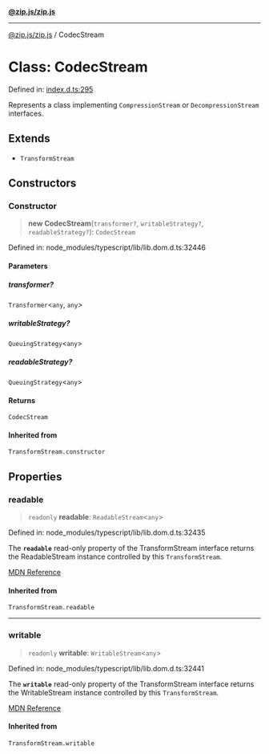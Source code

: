 [**@zip.js/zip.js**](../README.md)

***

[@zip.js/zip.js](../globals.md) / CodecStream

# Class: CodecStream

Defined in: [index.d.ts:295](https://github.com/gildas-lormeau/zip.js/blob/c6ab5788eadb09dbc23208b1e438b2eec4ffa531/index.d.ts#L295)

Represents a class implementing `CompressionStream` or `DecompressionStream` interfaces.

## Extends

- `TransformStream`

## Constructors

### Constructor

> **new CodecStream**(`transformer?`, `writableStrategy?`, `readableStrategy?`): `CodecStream`

Defined in: node\_modules/typescript/lib/lib.dom.d.ts:32446

#### Parameters

##### transformer?

`Transformer`\<`any`, `any`\>

##### writableStrategy?

`QueuingStrategy`\<`any`\>

##### readableStrategy?

`QueuingStrategy`\<`any`\>

#### Returns

`CodecStream`

#### Inherited from

`TransformStream.constructor`

## Properties

### readable

> `readonly` **readable**: `ReadableStream`\<`any`\>

Defined in: node\_modules/typescript/lib/lib.dom.d.ts:32435

The **`readable`** read-only property of the TransformStream interface returns the ReadableStream instance controlled by this `TransformStream`.

[MDN Reference](https://developer.mozilla.org/docs/Web/API/TransformStream/readable)

#### Inherited from

`TransformStream.readable`

***

### writable

> `readonly` **writable**: `WritableStream`\<`any`\>

Defined in: node\_modules/typescript/lib/lib.dom.d.ts:32441

The **`writable`** read-only property of the TransformStream interface returns the WritableStream instance controlled by this `TransformStream`.

[MDN Reference](https://developer.mozilla.org/docs/Web/API/TransformStream/writable)

#### Inherited from

`TransformStream.writable`
